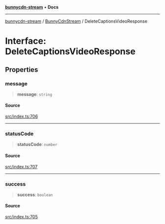 [**bunnycdn-stream**](../../../README.md) • **Docs**

***

[bunnycdn-stream](../../../globals.md) / [BunnyCdnStream](../README.md) / DeleteCaptionsVideoResponse

# Interface: DeleteCaptionsVideoResponse

## Properties

### message

> **message**: `string`

#### Source

[src/index.ts:706](https://github.com/dan-online/bunnycdn-stream/blob/d70c6fd/src/index.ts#L706)

***

### statusCode

> **statusCode**: `number`

#### Source

[src/index.ts:707](https://github.com/dan-online/bunnycdn-stream/blob/d70c6fd/src/index.ts#L707)

***

### success

> **success**: `boolean`

#### Source

[src/index.ts:705](https://github.com/dan-online/bunnycdn-stream/blob/d70c6fd/src/index.ts#L705)

